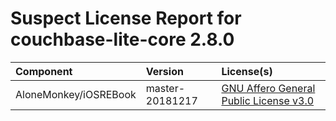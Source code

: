 
Suspect License Report for couchbase-lite-core 2.8.0
====================================================

|Component|Version|License(s)|
| :--- | :--- | :--- |
|AloneMonkey/iOSREBook|master-20181217|[GNU Affero General Public License v3.0](../../license-data/394cd54e-2263-4005-ac0b-2c080a383d84.txt)|
